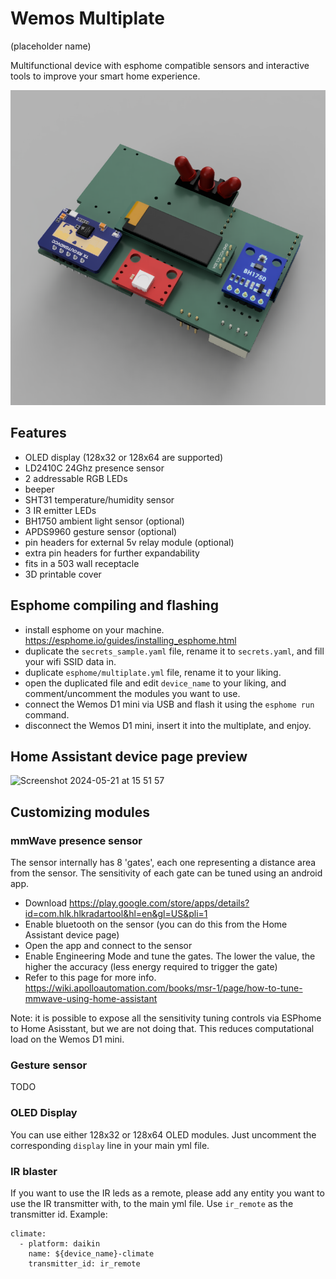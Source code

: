 # Wemos Multiplate
(placeholder name)

Multifunctional device with esphome compatible sensors and interactive tools to improve your smart home experience.

![front](images/2-2-front.png)

## Features

- OLED display (128x32 or 128x64 are supported)
- LD2410C 24Ghz presence sensor
- 2 addressable RGB LEDs
- beeper
- SHT31 temperature/humidity sensor
- 3 IR emitter LEDs
- BH1750 ambient light sensor (optional)
- APDS9960 gesture sensor (optional)
- pin headers for external 5v relay module (optional)
- extra pin headers for further expandability
- fits in a 503 wall receptacle
- 3D printable cover

## Esphome compiling and flashing
- install esphome on your machine. https://esphome.io/guides/installing_esphome.html
- duplicate the `secrets_sample.yaml` file, rename it to `secrets.yaml`, and fill your wifi SSID data in.
- duplicate `esphome/multiplate.yml` file, rename it to your liking.
- open the duplicated file and edit `device_name` to your liking, and comment/uncomment the modules you want to use.
- connect the Wemos D1 mini via USB and flash it using the `esphome run` command.
- disconnect the Wemos D1 mini, insert it into the multiplate, and enjoy.

## Home Assistant device page preview

![Screenshot 2024-05-21 at 15 51 57](https://github.com/Open-Domus/wemos_multiplate/assets/6085909/b701bf96-6485-4ce5-b446-c2142eaa4968)

## Customizing modules

### mmWave presence sensor

The sensor internally has 8 'gates', each one representing a distance area from the sensor. The sensitivity of each gate can be tuned using an android app.
- Download https://play.google.com/store/apps/details?id=com.hlk.hlkradartool&hl=en&gl=US&pli=1
- Enable bluetooth on the sensor (you can do this from the Home Assistant device page)
- Open the app and connect to the sensor
- Enable Engineering Mode and tune the gates. The lower the value, the higher the accuracy (less energy required to trigger the gate)
- Refer to this page for more info. https://wiki.apolloautomation.com/books/msr-1/page/how-to-tune-mmwave-using-home-assistant

Note: it is possible to expose all the sensitivity tuning controls via ESPhome to Home Asisstant, but we are not doing that. This reduces computational load on the Wemos D1 mini.

### Gesture sensor

TODO

### OLED Display

You can use either 128x32 or 128x64 OLED modules. Just uncomment the corresponding `display` line in your main yml file.

### IR blaster

If you want to use the IR leds as a remote, please add any entity you want to use the IR transmitter with, to the main yml file. Use `ir_remote` as the transmitter id. Example:

```
climate:
  - platform: daikin
    name: ${device_name}-climate
    transmitter_id: ir_remote
```
